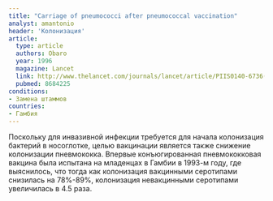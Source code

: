 ```yaml
---
title: "Carriage of pneumococci after pneumococcal vaccination"
analyst: amantonio
header: 'Колонизация'
article:
  type: article
  authors: Obaro
  year: 1996
  magazine: Lancet
  link: http://www.thelancet.com/journals/lancet/article/PIIS0140-6736(05)65585-7/
  pubmed: 8684225
conditions:
- Замена штаммов
countries:
- Гамбия
---
```


Поскольку для инвазивной инфекции требуется для начала колонизация бактерий в носоглотке, целью вакцинации является также снижение колонизации пневмококка.
Впервые конъюгированная пневмококковая вакцина была испытана на младенцах в Гамбии в 1993-м году, где выяснилось, что тогда как колонизация вакцинными серотипами снизилась на 78%-89%, колонизация невакцинными серотипами увеличилась в 4.5 раза.
